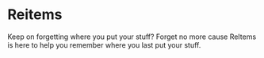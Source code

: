 # Reitems
Keep on forgetting where you put your stuff? Forget no more cause ReItems is here to help you remember where you last put your stuff.
